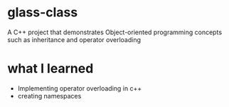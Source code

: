 # glass-class
A C++ project that demonstrates Object-oriented programming concepts such as inheritance and operator overloading

# what I learned
- Implementing operator overloading in c++
- creating namespaces
